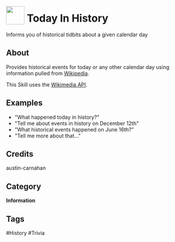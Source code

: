 # <img src="https://raw.githack.com/FortAwesome/Font-Awesome/master/svgs/solid/robot.svg" card_color="#40DBB0" width="50" height="50" style="vertical-align:bottom"/> Today In History
Informs you of historical tidbits about a given calendar day

## About
Provides historical events for today or any other calendar day using information pulled from [Wikipedia](https://www.wikipedia.org).

This Skill uses the [Wikimedia API](https://en.wikipedia.org/w/api.php).

## Examples
* "What happened today in history?"
* "Tell me about events in history on December 12th"
* "What historical events happened on June 16th?"
* "Tell me more about that..."

## Credits
austin-carnahan

## Category
**Information**

## Tags
#History
#Trivia

